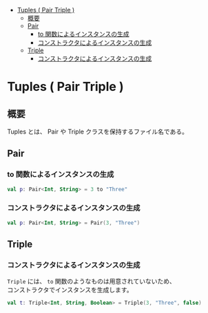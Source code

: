 - [Tuples ( Pair Triple )](#tuples--pair-triple-)
  - [概要](#概要)
  - [Pair](#pair)
    - [to 関数によるインスタンスの生成](#to-関数によるインスタンスの生成)
    - [コンストラクタによるインスタンスの生成](#コンストラクタによるインスタンスの生成)
  - [Triple](#triple)
    - [コンストラクタによるインスタンスの生成](#コンストラクタによるインスタンスの生成-1)


# Tuples ( Pair Triple )

## 概要

Tuples とは、 Pair や Triple クラスを保持するファイル名である。


## Pair

### to 関数によるインスタンスの生成

```Kotlin
val p: Pair<Int, String> = 3 to "Three"
```


### コンストラクタによるインスタンスの生成

```Kotlin
val p: Pair<Int, String> = Pair(3, "Three")
```


## Triple

### コンストラクタによるインスタンスの生成

`Triple` には、 `to` 関数のようなものは用意されていないため、  
コンストラクタでインスタンスを生成します。

```Kotlin
val t: Triple<Int, String, Boolean> = Triple(3, "Three", false)
```




